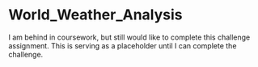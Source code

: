 # World_Weather_Analysis

I am behind in coursework, but still would like to complete this challenge assignment. This is serving as a placeholder until I can complete the challenge. 
